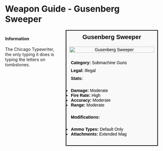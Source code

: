 # Weapon Guide - Gusenberg Sweeper

<div style="display: flex; align-items: flex-start; gap: 10px;">

  <div style="flex: 1; margin-right: 10px;">
  
  #### Information
  The Chicago Typewriter, the only typing it does is typing the letters on tombstones.

  </div>

  <div style="width: 300px; border: 2px solid black; font-family: Arial, sans-serif; background-color: #f9f9f9; color: black;">
    <div style="background-color: #f9f9f9; padding: 10px; font-size: 20px; font-weight: bold; text-align: center;">Gusenberg Sweeper</div>
    <div style="text-align: center; padding: 10px;">
      <img src="image_url_here" alt="Gusenberg Sweeper" style="width: 100%; height: auto;">
    </div>
    <div style="padding: 10px;">
      <div style="padding: 5px;"><strong>Category:</strong> Submachine Guns</div>
      <div style="padding: 5px;"><strong>Legal:</strong> Illegal</div>
      <div style="padding: 5px;"><strong>Stats:</strong></div>
      <ul style="padding: 5px;">
        <li><strong>Damage:</strong> Moderate</li>
        <li><strong>Fire Rate:</strong> High</li>
        <li><strong>Accuracy:</strong> Moderate</li>
        <li><strong>Range:</strong> Moderate</li>
      </ul>
      <div style="padding: 5px;"><strong>Modifications:</strong></div>
      <ul style="padding: 5px;">
        <li><strong>Ammo Types:</strong> Default Only</li>
        <li><strong>Attachments:</strong> Extended Mag</li>
      </ul>
    </div>
  </div>

</div>
